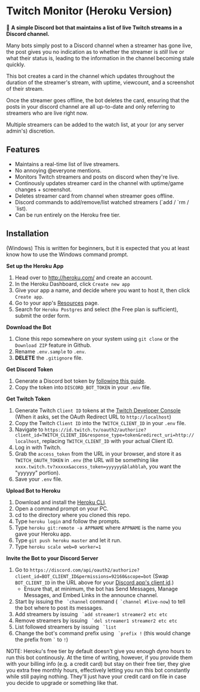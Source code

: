 # Twitch Monitor (Heroku Version)
🤖 **A simple Discord bot that maintains a list of live Twitch streams in a Discord channel.**

Many bots simply post to a Discord channel when a streamer has gone live, the post gives you no indication as to whether the streamer is *still* live or what their status is, leading to the information in the channel becoming stale quickly.

This bot creates a card in the channel which updates throughout the duration of the streamer's stream, with uptime, viewcount, and a screenshot of their stream.

Once the streamer goes offline, the bot deletes the card, ensuring that the posts in your discord channel are all up-to-date and only referring to streamers who are live right now.

Multiple streamers can be added to the watch list, at your (or any server admin's) discretion.

## Features
* Maintains a real-time list of live streamers.
* No annoying @everyone mentions.
* Monitors Twitch streamers and posts on discord when they're live.
* Continously updates streamer card in the channel with uptime/game changes + screenshot.
* Deletes streamer card from channel when streamer goes offline.
* Discord commands to add/remove/list watched streamers (\`add / \`rm / \`list).
* Can be run entirely on the Heroku free tier.

## Installation
(Windows) This is written for beginners, but it is expected that you at least know how to use the Windows command prompt.

**Set up the Heroku App**
1. Head over to http://heroku.com/ and create an account.
1. In the Heroku Dashboard, click `Create new app`
1. Give your app a name, and decide where you want to host it, then click `Create app`.
1. Go to your app's [Resources](https://dashboard.heroku.com/apps/twitchmon/resources) page.
1. Search for `Heroku Postgres` and select (the Free plan is sufficient), submit the order form.

**Download the Bot**
1. Clone this repo somewhere on your system using `git clone` or the `Download ZIP` feature in Github.
1. Rename `.env.sample` to `.env`.
1. **DELETE** the `.gitignore` file.

**Get Discord Token**
1. Generate a Discord bot token by [following this guide](https://github.com/reactiflux/discord-irc/wiki/Creating-a-discord-bot-&-getting-a-token).
1. Copy the token into `DISCORD_BOT_TOKEN` in your `.env` file.

**Get Twitch Token**
1. Generate Twitch `Client ID` tokens at the [Twitch Developer Console](https://dev.twitch.tv/console/apps) (When it asks, set the OAuth Redirect URL to `http://localhost`)
1. Copy the Twitch `Client ID` into the `TWITCH_CLIENT_ID` in your `.env` file.
1. Navigate to `https://id.twitch.tv/oauth2/authorize?client_id=TWITCH_CLIENT_ID&response_type=token&redirect_uri=http://localhost`, replacing `TWITCH_CLIENT_ID` with your actual Client ID.
1. Log in with Twitch.
1. Grab the `access_token` from the URL in your browser, and store it as `TWITCH_OAUTH_TOKEN` in `.env` (the URL will be something like `xxxx.twitch.tv?xxxxx&access_token=yyyyyy&blahblah`, you want the "yyyyyy" portion).
1. Save your `.env` file.

**Upload Bot to Heroku**
1. Download and install the [Heroku CLI](https://devcenter.heroku.com/articles/heroku-cli).
1. Open a command prompt on your PC.
1. cd to the directory where you cloned this repo.
1. Type `heroku login` and follow the prompts.
1. Type `heroku git:remote -a APPNAME` where `APPNAME` is the name you gave your Heroku app.
1. Type `git push heroku master` and let it run.
1. Type `heroku scale web=0 worker=1`

**Invite the Bot to your Discord Server**
1. Go to `https://discord.com/api/oauth2/authorize?client_id=BOT_CLIENT_ID&permissions=92160&scope=bot` (Swap `BOT_CLIENT_ID` in the URL above for your [Discord app's client id](https://github.com/reactiflux/discord-irc/wiki/Creating-a-discord-bot-&-getting-a-token).)
	* Ensure that, at minimum, the bot has Send Messages, Manage Messages, and Embed Links in the announce channel.
1. Start by issuing the  `` `channel`` command (`` `channel #live-now``) to tell the bot where to post its messages.
1. Add streamers by issuing `` `add streamer1 streamer2 etc etc``
1. Remove streamers by issuing `` `del streamer1 streamer2 etc etc``
1. List followed streamers by issuing `` `list``
1. Change the bot's command prefix using `` `prefix !`` (this would change the prefix from `` ` `` to `!`)

NOTE: Heroku's free tier by default doesn't give you enough dyno hours to run this bot continously. At the time of writing, however, if you provide them with your billing info (e.g. a credit card) but stay on their free tier, they give you extra free monthly hours, effectively letting you run this bot constantly while still paying nothing. They'll just have your credit card on file in case you decide to upgrade or something like that.